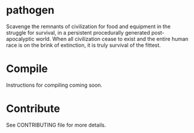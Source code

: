 # pathogen

Scavenge the remnants of civilization for food and equipment in the struggle for survival, in a persistent procedurally generated post-apocalyptic world. When all civilization cease to exist and the entire human race is on the brink of extinction, it is truly survival of the fittest.

# Compile

Instructions for compiling coming soon.

# Contribute

See CONTRIBUTING file for more details.